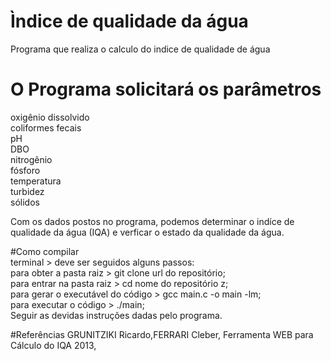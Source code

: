 # Ìndice de qualidade da água
Programa que realiza o calculo do indice de qualidade de água

# O Programa solicitará os parâmetros
oxigênio dissolvido<br>
coliformes fecais<br>
pH<br>
DBO<br>
nitrogênio<br>
fósforo<br>
temperatura<br>
turbidez<br>
sólidos<br>

Com os dados postos no programa, podemos determinar o indíce de qualidade da água (IQA) e verficar o estado da qualidade da água.

#Como compilar  
terminal > deve ser seguidos alguns passos:<br>
para obter a pasta raiz > git clone url do repositório;<br>
para entrar na pasta raiz > cd nome do repositório z;<br>
para gerar o executável do código > gcc main.c -o main -lm;<br>
para executar o código > ./main;<br>
Seguir as devidas instruções dadas pelo programa.<br>

#Referências
GRUNITZIKI Ricardo,FERRARI Cleber, Ferramenta WEB para Cálculo do IQA 2013,

